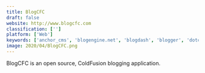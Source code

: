 ```yaml
---
title: BlogCFC
draft: false 
website: http://www.blogcfc.com
classification: ['']
platform: ['Web']
keywords: ['anchor_cms', 'blogengine.net', 'blogdash', 'blogger', 'dotclear', 'elog', 'egeya', 'ghost', 'hubpress', 'live_blog', 'live_center', 'medium', 'nucleus_cms', 'popsurvey', 'posthaven', 'typepad', 'typed', 'wordpress']
image: 2020/04/BlogCFC.png
---
```

BlogCFC is an open source, ColdFusion blogging application.
